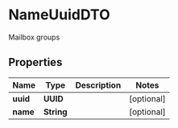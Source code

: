 

# NameUuidDTO

Mailbox groups

## Properties

| Name | Type | Description | Notes |
|------------ | ------------- | ------------- | -------------|
|**uuid** | **UUID** |  |  [optional] |
|**name** | **String** |  |  [optional] |



